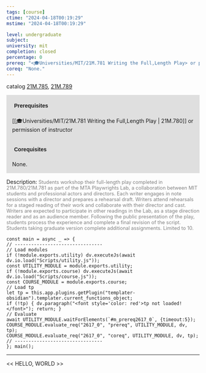 ```yaml
---
tags: [course]
ctime: "2024-04-18T00:19:29"
mstime: "2024-04-18T00:19:29"

level: undergraduate
subject: 
university: mit
completion: closed
percentage: 0
prereq: "<🎓Universities/MIT/21M.781 Writing the Full,Length Play> or permission of instructor"
coreq: "None."
---
```


catalog [21M.785](http://student.mit.edu/catalog/m21Mb.html#21M.785), [21M.789](http://student.mit.edu/catalog/m21Mb.html#21M.789)

<span style="display: block; padding: 15px; background-color: rgb(100, 100, 100, 0.2);"><font id="m_prereq2617_0" style="display: block; font-family: Arial, sans-serif; font-weight: bold; padding: 5px">Prerequisites</font><br><span id="prereq2617_0">[[🎓Universities/MIT/21M.781 Writing the Full,Length Play | 21M.780]] or permission of instructor</span></span>
<span style="display: block; padding: 15px; background-color: rgb(100, 100, 100, 0.2);"><font id="m_coreq2617_0" style="display: block; font-family: Arial, sans-serif; font-weight: bold; padding: 5px">Corequisites</font><br><span id="coreq2617_0">None.</span></span>

<font style="">Description:</font>
<font style="color: grey; font-size: 0.8rem;">Students workshop their full-length play completed in 21M.780/21M.781 as part of the MTA Playwrights Lab, a collaboration between MIT students and professional actors and directors. Each writer engages in note sessions with a director and prepares a rehearsal draft. Writers attend rehearsals for a staged reading of their work and collaborate with their director and cast. Writers are expected to participate in other readings in the Lab, as a stage direction reader and as an audience member. Following the public presentation of the play, students process the experience and complete a final revision of the script. Students taking graduate version complete additional assignments. Limited to 10.</font>

```dataviewjs
const main = async _ => {
// --------------------------------
// Load modules
if (!module.exports.utility) dv.executeJs(await dv.io.load("Scripts/utility.js"));
const UTILITY_MODULE = module.exports.utility;
if (!module.exports.course) dv.executeJs(await dv.io.load("Scripts/course.js"));
const COURSE_MODULE = module.exports.course;
// Load tp
let tp = this.app.plugins.getPlugin("templater-obsidian").templater.current_functions_object;
if (!tp) { dv.paragraph("<font style='color: red'>tp not loaded!</font>"); return; }
// Evaluate
await UTILITY_MODULE.waitForElements(`#m_prereq2617_0`, {timeout:5});
COURSE_MODULE.evaluate_req("2617_0", "prereq", UTILITY_MODULE, dv, tp);
COURSE_MODULE.evaluate_req("2617_0", "coreq", UTILITY_MODULE, dv, tp);
// --------------------------------
}; main();
```

---

<< HELLO, WORLD >>

